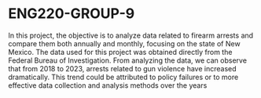# ENG220-GROUP-9

In this project, the objective is to analyze data related to firearm arrests and compare them both annually and monthly, focusing on the state of New Mexico. The data used for this project was obtained directly from the Federal Bureau of Investigation. From analyzing the data, we can observe that from 2018 to 2023, arrests related to gun violence have increased dramatically. This trend could be attributed to policy failures or to more effective data collection and analysis methods over the years
